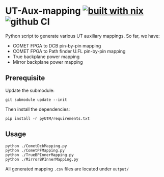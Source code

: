 # UT-Aux-mapping [![built with nix](https://builtwithnix.org/badge.svg)](https://builtwithnix.org) ![github CI](https://github.com/umd-lhcb/UT-Aux-mapping/main/badge.svg?branch=master)
Python script to generate various UT auxiliary mappings. So far, we have:

* COMET FPGA to DCB pin-by-pin mapping
* COMET FPGA to Path finder U.FL pin-by-pin mapping
* True backplane power mapping
* Mirror backplane power mapping


## Prerequisite
Update the submodule:
```
git submodule update --init
```

Then install the dependencies:
```
pip install -r pyUTM/requirements.txt
```


## Usage
```
python ./CometDcbMapping.py
python ./CometPFMapping.py
python ./TrueBPInnerMapping.py
python ./MirrorBPInnerMapping.py
```

All generated mapping `.csv` files are located under `output/`
